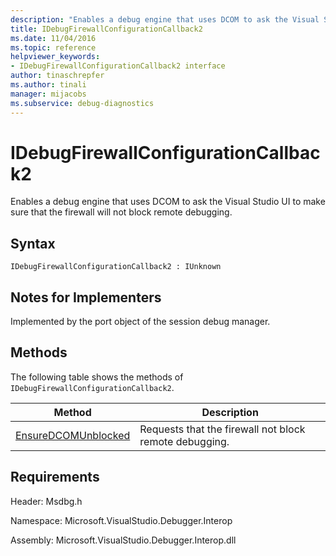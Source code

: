 ```yaml
---
description: "Enables a debug engine that uses DCOM to ask the Visual Studio UI to make sure that the firewall will not block remote debugging."
title: IDebugFirewallConfigurationCallback2
ms.date: 11/04/2016
ms.topic: reference
helpviewer_keywords:
- IDebugFirewallConfigurationCallback2 interface
author: tinaschrepfer
ms.author: tinali
manager: mijacobs
ms.subservice: debug-diagnostics
---
```

# IDebugFirewallConfigurationCallback2

Enables a debug engine that uses DCOM to ask the Visual Studio UI to make sure that the firewall will not block remote debugging.

## Syntax

```
IDebugFirewallConfigurationCallback2 : IUnknown
```

## Notes for Implementers
 Implemented by the port object of the session debug manager.

## Methods
 The following table shows the methods of `IDebugFirewallConfigurationCallback2`.

|Method|Description|
|------------|-----------------|
|[EnsureDCOMUnblocked](../../../extensibility/debugger/reference/idebugfirewallconfigurationcallback2-ensuredcomunblocked.md)|Requests that the firewall not block remote debugging.|

## Requirements
 Header: Msdbg.h

 Namespace: Microsoft.VisualStudio.Debugger.Interop

 Assembly: Microsoft.VisualStudio.Debugger.Interop.dll
